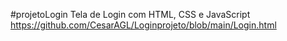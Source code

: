  #projetoLogin
 Tela de Login com HTML, CSS e JavaScript
https://github.com/CesarAGL/Loginprojeto/blob/main/Login.html
